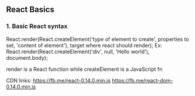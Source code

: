 ## React Basics
### 1. Basic React syntax
React.render(React.createElement('type of element to create', properties to set, 'content of element'), target where react should render);
Ex: React.render(React.createElement('div', null, 'Hello world'), document.body);

render is a React function while createElement is a JavaScript fn

CDN links:
https://fb.me/react-0.14.0.min.js
https://fb.me/react-dom-0.14.0.min.js

